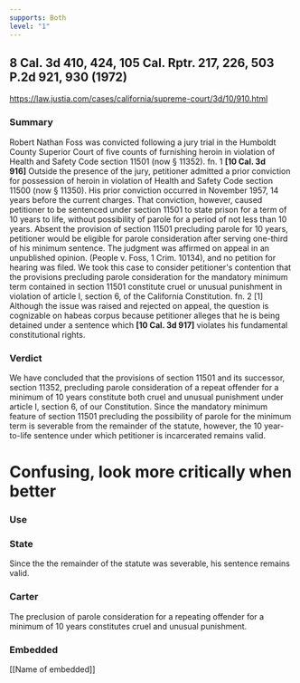 ```yaml
---
supports: Both
level: "1"
---
```

## 8 Cal. 3d 410, 424, 105 Cal. Rptr. 217, 226, 503 P.2d 921, 930 (1972)

https://law.justia.com/cases/california/supreme-court/3d/10/910.html

### Summary
Robert Nathan Foss was convicted following a jury trial in the Humboldt County Superior Court of five counts of furnishing heroin in violation of Health and Safety Code section 11501 (now § 11352). fn. 1 **[10 Cal. 3d 916]** Outside the presence of the jury, petitioner admitted a prior conviction for possession of heroin in violation of Health and Safety Code section 11500 (now § 11350). His prior conviction occurred in November 1957, 14 years before the current charges. That conviction, however, caused petitioner to be sentenced under section 11501 to state prison for a term of 10 years to life, without possibility of parole for a period of not less than 10 years. Absent the provision of section 11501 precluding parole for 10 years, petitioner would be eligible for parole consideration after serving one-third of his minimum sentence. The judgment was affirmed on appeal in an unpublished opinion. (People v. Foss, 1 Crim. 10134), and no petition for hearing was filed. We took this case to consider petitioner's contention that the provisions precluding parole consideration for the mandatory minimum term contained in section 11501 constitute cruel or unusual punishment in violation of article I, section 6, of the California Constitution. fn. 2 [1] Although the issue was raised and rejected on appeal, the question is cognizable on habeas corpus because petitioner alleges that he is being detained under a sentence which **[10 Cal. 3d 917]** violates his fundamental constitutional rights.
### Verdict
We have concluded that the provisions of section 11501 and its successor, section 11352, precluding parole consideration of a repeat offender for a minimum of 10 years constitute both cruel and unusual punishment under article I, section 6, of our Constitution. Since the mandatory minimum feature of section 11501 precluding the possibility of parole for the minimum term is severable from the remainder of the statute, however, the 10 year-to-life sentence under which petitioner is incarcerated remains valid.
# Confusing, look more critically when better

### Use
### State
Since the the remainder of the statute was severable, his sentence remains valid.
### Carter
The preclusion of parole consideration for a repeating offender for a minimum of 10 years constitutes  cruel and unusual punishment.


### Embedded

[[Name of embedded]]